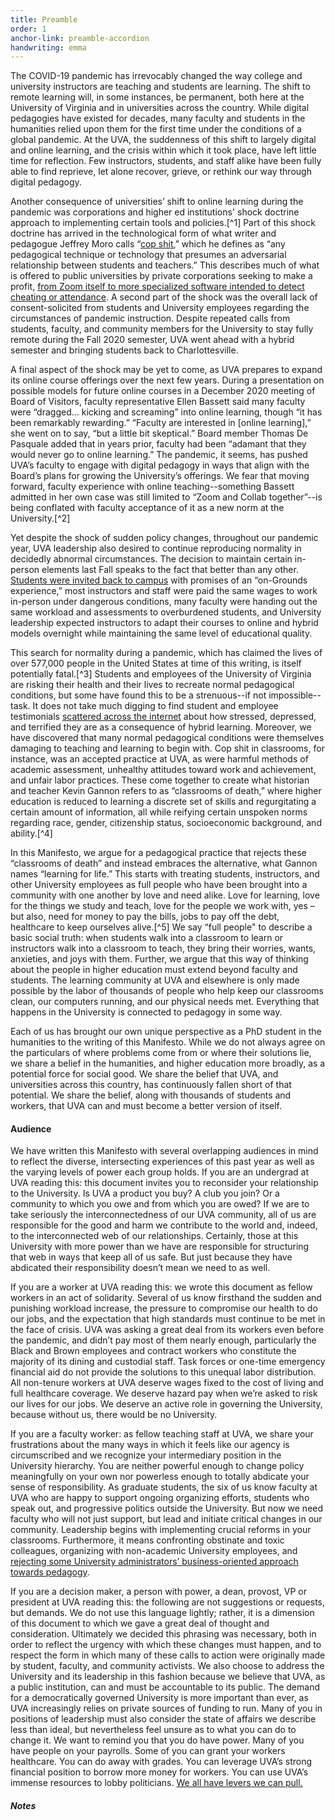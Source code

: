 ```yaml
---
title: Preamble
order: 1
anchor-link: preamble-accordion
handwriting: emma
---
```



The COVID-19 pandemic has irrevocably changed the way college and university instructors are teaching and students are learning. The shift to remote learning will, in some instances, be permanent, both here at the University of Virginia and in universities across the country. While digital pedagogies have existed for decades, many faculty and students in the humanities relied upon them for the first time under the conditions of a global pandemic. At the UVA, the suddenness of this shift to largely digital and online learning, and the crisis within which it took place, have left little time for reflection. Few instructors, students, and staff alike have been fully able to find reprieve, let alone recover, grieve, or rethink our way through digital pedagogy.

Another consequence of universities’ shift to online learning during the pandemic was corporations and higher ed institutions' shock doctrine approach to implementing certain tools and policies.[^1] Part of this shock doctrine has arrived in the technological form of what writer and pedagogue Jeffrey Moro calls “<a href="https://jeffreymoro.com/blog/2020-02-13-against-cop-shit/">cop shit</a>,” which he defines as “any pedagogical technique or technology that presumes an adversarial relationship between students and teachers.” This describes much of what is offered to public universities by private corporations seeking to make a profit, <a href="https://www.cavalierdaily.com/article/2020/11/professors-implement-anti-cheating-software-diversify-exam-questions-in-effort-to-discourage-cheating-ahead-of-finals">from Zoom itself to more specialized software intended to detect cheating or attendance</a>. A second part of the shock was the overall lack of consent-solicited from students and University employees regarding the circumstances of pandemic instruction. Despite repeated calls from students, faculty, and community members for the University to stay fully remote during the Fall 2020 semester, UVA went ahead with a hybrid semester and bringing students back to Charlottesville.

A final aspect of the shock may be yet to come, as UVA prepares to expand its online course offerings over the next few years. During a presentation on possible models for future online courses in a December 2020 meeting of Board of Visitors, faculty representative Ellen Bassett said many faculty were “dragged… kicking and screaming” into online learning, though “it has been remarkably rewarding.” “Faculty are interested in [online learning],” she went on to say, “but a little bit skeptical.” Board member Thomas De Pasquale added that in years prior, faculty had been “adamant that they would never go to online learning.” The pandemic, it seems, has pushed UVA’s faculty to engage with digital pedagogy in ways that align with the Board’s plans for growing the University’s offerings. We fear that moving forward, faculty experience with online teaching--something Bassett admitted in her own case was still limited to “Zoom and Collab together”--is being conflated with faculty acceptance of it as a new norm at the University.[^2]

Yet despite the shock of sudden policy changes, throughout our pandemic year, UVA leadership also desired to continue reproducing normality in decidedly abnormal circumstances. The decision to maintain certain in-person elements last Fall speaks to the fact that better than any other. <a href="https://news.virginia.edu/content/uva-outlines-return-grounds-plan-fall-academic-semester?utm_source=UVAThisMonth&utm_medium=email&utm_campaign=UVAThisMonth_06-20">Students were invited back to campus</a> with promises of an “on-Grounds experience,” most instructors and staff were paid the same wages to work in-person under dangerous conditions, many faculty were handing out the same workload and assessments to overburdened students, and University leadership expected instructors to adapt their courses to online and hybrid models overnight while maintaining the same level of educational quality.

This search for normality during a pandemic, which has claimed the lives of over <span id='covidDeaths'>577,000</span> people in the United States at time of this writing, is itself potentially fatal.[^3] Students and employees of the University of Virginia are risking their health and their lives to recreate normal pedagogical conditions, but some have found this to be a strenuous--if not impossible--task. It does not take much digging to find student and employee testimonials <a href="/data">scattered across the internet</a> about how stressed, depressed, and terrified they are as a consequence of hybrid learning. Moreover, we have discovered that many normal pedagogical conditions were themselves damaging to teaching and learning to begin with. Cop shit in classrooms, for instance, was an accepted practice at UVA, as were harmful methods of academic assessment, unhealthy attitudes toward work and achievement, and unfair labor practices. These come together to create what historian and teacher Kevin Gannon refers to as “classrooms of death,” where higher education is reduced to learning a discrete set of skills and regurgitating a certain amount of information, all while reifying certain unspoken norms regarding race, gender, citizenship status, socioeconomic background, and ability.[^4]

In this Manifesto, we argue for a pedagogical practice that rejects these “classrooms of death” and instead embraces the alternative, what Gannon names “learning for life.” This starts with treating students, instructors, and other University employees as full people who have been brought into a community with one another by love and need alike. Love for learning, love for the things we study and teach, love for the people we work with, yes – but also, need for money to pay the bills, jobs to pay off the debt, healthcare to keep ourselves alive.[^5] We say “full people" to describe a basic social truth: when students walk into a classroom to learn or instructors walk into a classroom to teach, they bring their worries, wants, anxieties, and joys with them. Further, we argue that this way of thinking about the people in higher education must extend beyond faculty and students. The learning community at UVA and elsewhere is only made possible by the labor of thousands of people who help keep our classrooms clean, our computers running, and our physical needs met. Everything that happens in the University is connected to pedagogy in some way.

Each of us has brought our own unique perspective as a PhD student in the humanities to the writing of this Manifesto. While we do not always agree on the particulars of where problems come from or where their solutions lie, we share a belief in the humanities, and higher education more broadly, as a potential force for social good. We share the belief that UVA, and universities across this country, has continuously fallen short of that potential. We share the belief, along with thousands of students and workers, that UVA can and must become a better version of itself.

<h4>Audience</h4>

We have written this Manifesto with several overlapping audiences in mind to reflect the diverse, intersecting experiences of this past year as well as the varying levels of power each group holds. If you are an undergrad at UVA reading this: this document invites you to reconsider your relationship to the University. Is UVA a product you buy? A club you join? Or a community to which you owe and from which you are owed? If we are to take seriously the interconnectedness of our UVA community, all of us are responsible for the good and harm we contribute to the world and, indeed, to the interconnected web of our relationships. Certainly, those at this University with more power than we have are responsible for structuring that web in ways that keep all of us safe. But just because they have abdicated their responsibility doesn’t mean we need to as well.

If you are a worker at UVA reading this: we wrote this document as fellow workers in an act of solidarity. Several of us know firsthand the sudden and punishing workload increase, the pressure to compromise our health to do our jobs, and the expectation that high standards must continue to be met in the face of crisis. UVA was asking a great deal from its workers even before the pandemic, and didn’t pay most of them nearly enough, particularly the Black and Brown employees and contract workers who constitute the majority of its dining and custodial staff. Task forces or one-time emergency financial aid do not provide the solutions to this unequal labor distribution. All non-tenure workers at UVA deserve wages fixed to the cost of living and full healthcare coverage. We deserve hazard pay when we’re asked to risk our lives for our jobs. We deserve an active role in governing the University, because without us, there would be no University.

If you are a faculty worker: as fellow teaching staff at UVA, we share your frustrations about the many ways in which it feels like our agency is circumscribed and we recognize your intermediary position in the University hierarchy. You are neither powerful enough to change policy meaningfully on your own nor powerless enough to totally abdicate your sense of responsibility. As graduate students, the six of us know faculty at UVA who are happy to support ongoing organizing efforts, students who speak out, and progressive politics outside the University. But now we need faculty who will not just support, but lead and initiate critical changes in our community. Leadership begins with implementing crucial reforms in your classrooms. Furthermore, it means confronting obstinate and toxic colleagues, organizing with non-academic University employees, and <a href="https://docs.google.com/document/d/1r22kROjQ2qyeXc8t_FUbvcSh5eYAslhiVeZkuuBvBpA/edit">rejecting some University administrators’ business-oriented approach towards pedagogy</a>.

If you are a decision maker, a person with power, a dean, provost, VP or president at UVA reading this: the following are not suggestions or requests, but demands. We do not use this language lightly; rather, it is a dimension of this document to which we gave a great deal of thought and consideration. Ultimately we decided this phrasing was necessary, both in order to reflect the urgency with which these changes must happen, and to respect the form in which many of these calls to action were originally made by student, faculty, and community activists. We also choose to address the University and its leadership in this fashion because we believe that UVA, as a public institution, can and must be accountable to its public. The demand for a democratically governed University is more important than ever, as UVA increasingly relies on private sources of funding to run.  Many of you in positions of leadership must also consider the state of affairs we describe less than ideal, but nevertheless feel unsure as to what you can do to change it. We want to remind you that you do have power. Many of you have people on your payrolls. Some of you can grant your workers healthcare. You can do away with grades. You can leverage UVA’s strong financial position to borrow more money for workers.  You can use UVA’s immense resources to lobby politicians. <a href="https://lareviewofbooks.org/article/we-all-have-levers-we-can-pull-reforming-graduate-education">We all have levers we can pull.</a>

<script>
    // load json from session storage and parse json object 
    var deathSpan = document.getElementById('covidDeaths'); 
    // grab data from browser memory
    var CovidData = JSON.parse(sessionStorage.getItem('CovidData')); 
    // get totalDeaths count and turn into 123,456 format
    var totalDeaths = CovidData[0].totalDeaths.toLocaleString(); 
    // insert formatted number into span
    deathSpan.replaceWith(totalDeaths); 
</script> 

<h4><i>Notes</i></h4>

<!--[^1]: “Shock doctrine” as defined by journalist Naomi Klein is the practice of using disasters, social upheaval, or other instances of crisis to push through aggressive neoliberal reforms such as privatization and social austerity.
[^2]: Board of Visitors Board Meeting – December 2020 Meeting, 2020, <a href="https://www.youtube.com/watch?v=HJnGlmaSKEY">https://www.youtube.com/watch?v=HJnGlmaSKEY</a>.
[^3]: weiseng, “COVID-19 Corona Tracker,” Corona Tracker, accessed April 29, 2021, <a href="https://www.coronatracker.com">https://www.coronatracker.com</a>.
[^4]: Kevin M. Gannon, <i>Radical Hope: A Teaching Manifesto, Teaching and Learning in Higher Education</i> (Morgantown: West Virginia University Press, 2020), 17.
[^5]: We draw here from the work of several scholars of labor and higher education; namely, Fred Moten and Stefano Harney, who write in “The University and the Undercommons”: “The university needs teaching labor, despite itself,” yet disavows those who “teach for food” as occupying a temporary (and distasteful) stage of being. Katina Rogers builds on this argument in <i>Putting the Humanities PhD to Work</i> to describe the ways in which love for teaching--and for academic work more generally--is pitted against these base material realities and used as justification when employers fail to meet them: “The rhetoric of love is one of the mechanisms that can lead people to endure underemployment, insufficient wages, and poor working conditions.” See Stefano Harney and Fred Moten, <i>The Undercommons: Fugitive Planning & Black Study</i> (Wivenhoe: Minor Compositions, 2013), 33; Katina L. Rogers, <i>Putting the Humanities PhD to Work: Thriving in and beyond the Classroom</i> (Durham: Duke University Press, 2020), 21-23.-->